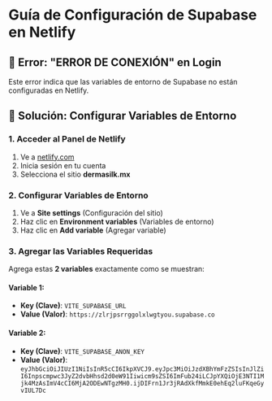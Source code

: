 # Guía de Configuración de Supabase en Netlify

## 🚨 Error: "ERROR DE CONEXIÓN" en Login

Este error indica que las variables de entorno de Supabase no están configuradas en Netlify.

## 🔧 Solución: Configurar Variables de Entorno

### 1. Acceder al Panel de Netlify
1. Ve a [netlify.com](https://netlify.com)
2. Inicia sesión en tu cuenta
3. Selecciona el sitio **dermasilk.mx**

### 2. Configurar Variables de Entorno
1. Ve a **Site settings** (Configuración del sitio)
2. Haz clic en **Environment variables** (Variables de entorno)
3. Haz clic en **Add variable** (Agregar variable)

### 3. Agregar las Variables Requeridas

Agrega estas **2 variables** exactamente como se muestran:

#### Variable 1:
- **Key (Clave)**: `VITE_SUPABASE_URL`
- **Value (Valor)**: `https://zlrjpsrrggolxlwgtyou.supabase.co`

#### Variable 2:
- **Key (Clave)**: `VITE_SUPABASE_ANON_KEY`
- **Value (Valor)**: `eyJhbGciOiJIUzI1NiIsInR5cCI6IkpXVCJ9.eyJpc3MiOiJzdXBhYmFzZSIsInJlZiI6Inpscmpwc3JyZ2dvbHhsd2d0eW91Iiwicm9sZSI6ImFub24iLCJpYXQiOjE3NTI1Mjk4MzAsImV4cCI6MjA2ODEwNTgzMH0.ijDIFrn1Jr3jRAdXkfMmkE0ehEq2luFKqeGyvIUL7Dc`